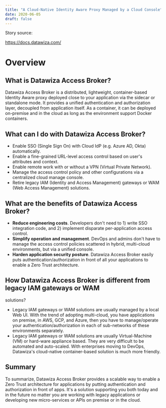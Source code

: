 ```yaml
---
title: "A Cloud-Native Identity Aware Proxy Managed by a Cloud Console" 
date: 2020-06-05 
draft: false 
---
```


Story source:

https://docs.datawiza.com/


#  Overview

##  What is Datawiza Access Broker?

Datawiza Access Broker is a distributed, lightweight, container-based Identity
Aware proxy deployed close to your application via the sidecar or standalone
mode. It provides a unified authentication and authorization layer, decoupled
from application itself. As a container, it can be deployed on-premise and in
the cloud as long as the environment support Docker containers.

##  What can I do with Datawiza Access Broker?

  * Enable SSO (Single Sign On) with Cloud IdP (e.g. Azure AD, Okta) automatically.
  * Enable a fine-grained URL-level access control based on user's attributes and context.
  * Enable remote work with or without a VPN (Virtual Private Network).
  * Manage the access control policy and other configurations via a centralized cloud manage console.
  * Retire legacy IAM (Identity and Access Management) gateways or WAM (Web Access Management) solutions.

##  What are the benefits of Datawiza Access Broker?

  * **Reduce engineering costs**. Developers don't need to 1) write SSO integration code, and 2) implement disparate per-application access control.
  * **Simplify operation and management**. DevOps and admins don't have to manage the access control policies scattered in hybrid, multi-cloud environments, but via a unified console.
  * **Harden application security posture**. Datawiza Access Broker easily puts authentication/authorization in front of all your applications to enable a Zero Trust architecture.

##  How Datawiza Access Broker is different from legacy IAM gateways or WAM
solutions?

  * Legacy IAM gateways or WAM solutions are usually managed by a local Web UI. With the trend of adopting multi-cloud, you have applications on premise, in AWS, GCP, and Azure, then you have to manage/operate your authentication/authorization in each of sub-networks of these environments separately.
  * Legacy IAM gateways or WAM solutions are usually Virtual-Machine (VM) or hard-ware appliance based. They are very difficult to be automated and auto-scaled. With enterprises moving to DevOps, Datawiza's cloud-native container-based solution is much more friendly.

##  Summary

To summarize, Datawiza Access Broker provides a scalable way to enable a Zero
Trust architecture for applications by putting authentication and
authorization in front of apps. It's a solution supporting you both today and
in the future no matter you are working with legacy applications or developing
new micro-services or APIs on premise or in the cloud.

